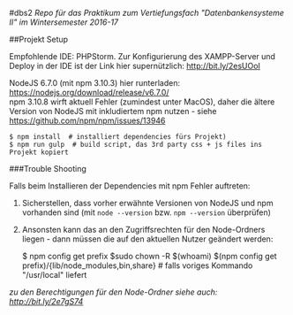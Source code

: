 #dbs2
*Repo für das Praktikum zum Vertiefungsfach "Datenbankensysteme II" im Wintersemester 2016-17*

##Projekt Setup

Empfohlende IDE: PHPStorm. Zur Konfigurierung des XAMPP-Server und Deploy in der IDE ist der Link hier supernützlich: http://bit.ly/2esUOoI  

NodeJS 6.7.0 (mit npm 3.10.3) hier runterladen: https://nodejs.org/download/release/v6.7.0/  
npm 3.10.8 wirft aktuell Fehler (zumindest unter MacOS), daher die ältere Version von NodeJS mit inkludiertem npm nutzen - siehe https://github.com/npm/npm/issues/13946

    $ npm install  # installiert dependencies fürs Projekt)
    $ npm run gulp  # build script, das 3rd party css + js files ins Projekt kopiert


###Trouble Shooting

Falls beim Installieren der Dependencies mit npm Fehler auftreten:  

1) Sicherstellen, dass vorher erwähnte Versionen von NodeJS und npm vorhanden sind (mit ```node --version``` bzw. ```npm --version``` überprüfen)

2) Ansonsten kann das an den Zugriffsrechten für den Node-Ordners liegen - dann müssen die auf den aktuellen Nutzer geändert werden:

    $ npm config get prefix
    $sudo chown -R $(whoami) $(npm config get prefix)/{lib/node_modules,bin,share} # falls voriges Kommando "/usr/local" liefert
    
*zu den Berechtigungen für den Node-Ordner siehe auch: http://bit.ly/2e7gS74* 
